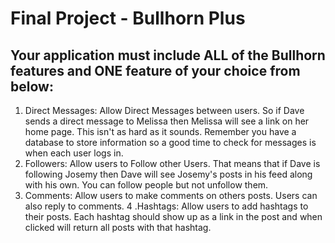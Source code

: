 # Final Project - Bullhorn Plus

## Your application must include ALL of the  Bullhorn features and ONE feature of your choice from below:

1. Direct Messages: Allow Direct Messages between users. So if Dave sends a direct message to Melissa then Melissa will see a link on her home page. This isn't as hard as it sounds. Remember you have a database to store information so a good time to check for messages is when each user logs in.
2. Followers: Allow users to Follow other Users. That means that if Dave is following Josemy then Dave will see Josemy's posts in his feed along with his own. You can follow people but not unfollow them.
3. Comments: Allow users to make comments on others posts. Users can also reply to comments.
4 .Hashtags: Allow users to add hashtags to their posts. Each hashtag should show up as a link in the post and when clicked will return all posts with that hashtag.
